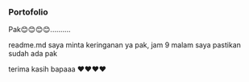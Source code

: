 ### Portofolio

Pak😊😊😊😊..........

readme.md saya minta keringanan ya pak, jam 9 malam saya pastikan sudah ada pak

terima kasih bapaaa ❤️❤️❤️❤️
